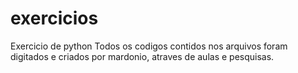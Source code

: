 # exercicios
Exercicio de python
Todos os codigos contidos nos arquivos foram digitados e criados por mardonio, atraves de aulas e pesquisas.
